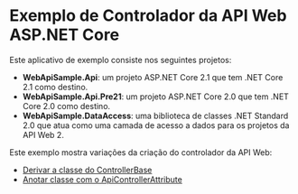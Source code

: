 # <a name="aspnet-core-web-api-controller-sample"></a>Exemplo de Controlador da API Web ASP.NET Core

Este aplicativo de exemplo consiste nos seguintes projetos:

- **WebApiSample.Api**: um projeto ASP.NET Core 2.1 que tem .NET Core 2.1 como destino.
- **WebApiSample.Api.Pre21**: um projeto ASP.NET Core 2.0 que tem .NET Core 2.0 como destino.
- **WebApiSample.DataAccess**: uma biblioteca de classes .NET Standard 2.0 que atua como uma camada de acesso a dados para os projetos da API Web 2.

Este exemplo mostra variações da criação do controlador da API Web:

- [Derivar a classe do ControllerBase](https://docs.microsoft.com/aspnet/core/web-api#derive-class-from-controllerbase)
- [Anotar classe com o ApiControllerAttribute](https://docs.microsoft.com/aspnet/core/web-api#annotate-class-with-apicontrollerattribute)

